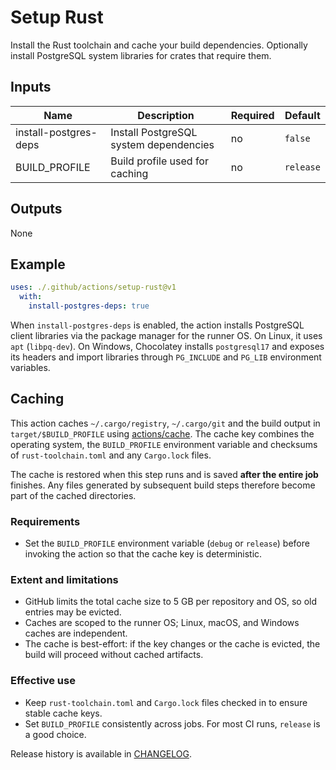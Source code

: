 # Setup Rust

Install the Rust toolchain and cache your build dependencies. Optionally
install PostgreSQL system libraries for crates that require them.

## Inputs

| Name | Description | Required | Default |
| --- | --- | --- | --- |
| install-postgres-deps | Install PostgreSQL system dependencies | no | `false` |
| BUILD_PROFILE | Build profile used for caching | no | `release` |

## Outputs

None

## Example

```yaml
uses: ./.github/actions/setup-rust@v1
  with:
    install-postgres-deps: true
```

When `install-postgres-deps` is enabled, the action installs PostgreSQL
client libraries via the package manager for the runner OS. On Linux,
it uses `apt` (`libpq-dev`). On Windows, Chocolatey installs
`postgresql17` and exposes its headers and import libraries through
`PG_INCLUDE` and `PG_LIB` environment variables.

## Caching

This action caches `~/.cargo/registry`, `~/.cargo/git` and the build output in
`target/$BUILD_PROFILE` using
[actions/cache](https://github.com/actions/cache). The cache key combines the
operating system, the `BUILD_PROFILE` environment variable and checksums of
`rust-toolchain.toml` and any `Cargo.lock` files.

The cache is restored when this step runs and is saved **after the entire job**
finishes. Any files generated by subsequent build steps therefore become part of
the cached directories.

### Requirements

- Set the `BUILD_PROFILE` environment variable (`debug` or `release`) before
  invoking the action so that the cache key is deterministic.

### Extent and limitations

- GitHub limits the total cache size to 5 GB per repository and OS, so old
  entries may be evicted.
- Caches are scoped to the runner OS; Linux, macOS, and Windows caches are
  independent.
- The cache is best-effort: if the key changes or the cache is evicted, the
  build will proceed without cached artifacts.

### Effective use

- Keep `rust-toolchain.toml` and `Cargo.lock` files checked in to ensure stable
  cache keys.
- Set `BUILD_PROFILE` consistently across jobs. For most CI runs, `release` is a
  good choice.


Release history is available in [CHANGELOG](CHANGELOG.md).
